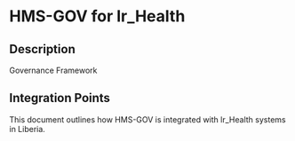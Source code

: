 # HMS-GOV for lr_Health

## Description

Governance Framework

## Integration Points

This document outlines how HMS-GOV is integrated with lr_Health systems in Liberia.
